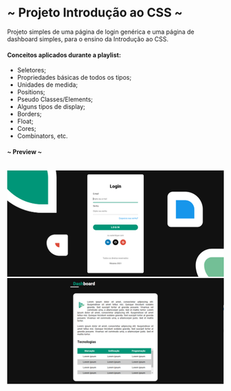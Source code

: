 # ~ Projeto Introdução ao CSS ~

Projeto simples de uma página de login genérica e uma página de dashboard simples, para
o ensino da Introdução ao CSS.
  
#### Conceitos aplicados durante a playlist:
- Seletores;
- Propriedades básicas de todos os tipos;
- Unidades de medida;
- Positions;
- Pseudo Classes/Elements;
- Alguns tipos de display;
- Borders;
- Float;
- Cores;
- Combinators, etc.

#### ~ Preview ~ 
\
<img src="git-assets/login.png" />
\
<img src="git-assets/dashboard.png" />

